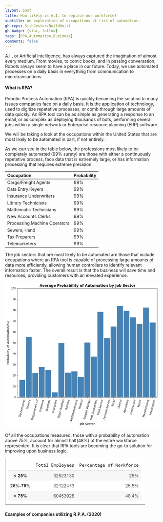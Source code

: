 ```yaml
---
layout: post
title: How likely is A.I. to replace our workforce?
subtitle: An exploration of occupations at risk of automation.
gh-repo: SithJester/BuildUnit1
gh-badge: [star, follow]
tags: [RPA,Automation,Business]
comments: false
---
```



A.I., or Artificial Intelligence, has always captured the imagination of almost every medium. From movies, to comic books, and in passing conversation; Robots always seem to have a place in our future. Today, we use automated processes on a daily basis in everything from communication to microtransactions. 
#### **What is RPA?** 
Robotic Process Automation (RPA) is quickly becoming the solution to many issues companies face on a daily basis.
It is the application of technology, used to digitize repetetive processes, or comb through large amounts of data quickly. An RPA tool can be as simple as generating a response to an email, or as complex as deploying thousands of bots, performing several jobs within a single network or Enterprise resource planning (ERP) software. 

We will be taking a look at the occupations within the United States that are most likely to be automated in part, if not entirely. 

As we can see in the table below, the professions most likely to be completely automated (99% surety) are those with either a continuously repetetive process, face data that is extremely large, or has information processing that requires extreme precision. 

| Occupation | Probability |
| :------ |:--- |
| Cargo/Freight Agents | 99% | 
| Data Entry Keyers | 99% |
| Insurance Underwriters | 99% |
| Library Technicians | 99% |
| Mathematic Technicians | 99% |
| New Accounts Clerks | 99% |
| Processing Machine Operators | 99% |
| Sewers; Hand | 99% |
| Tax Preparers | 99% |
| Telemarketers | 99% |

The job sectors that are most likely to be automated are those that include occupations where an RPA tool is capable of processing large amounts of data more efficiently, allowing human controllers to identify relevant information faster. The overall result is that the business will save time and resources, providing customers with an elevated experience.

![Sectors](/SectorGraph.png)

Of all the occupations measured, those with a probability of automation above 75%, account for almost half(48%) of the entire workforce represented. It is clear that RPA tools are becoming the go-to solution for improving upon business logic.

![WrkForce](/WorkforceTable.PNG)

#### **Examples of companies utilizing R.P.A. (2020)**

